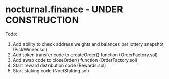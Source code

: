 # nocturnal.finance - UNDER CONSTRUCTION


Todo:  

 1)  Add ability to check address weights and balances per lottery snapshot (PickWinner.sol)
 2)  Add token transfer code to createOrder() function (OrderFactory.sol)
 3)  Add swap code to closeOrder() function (OrderFactory.sol)
 4)  Start reward distribution code (Rewards.sol)
 5)  Start staking code (NoctStaking.sol)
